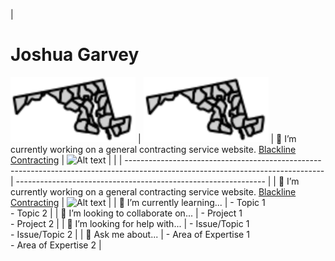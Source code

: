 <div align="left">

| <h1> Joshua Garvey</h1> **<img src="/images/md.svg" alt="Profile Image" width="200">** | **<img src="/images/md.svg" alt="Profile Image" width="200">** | 🔭 I’m currently working on a general contracting service website. [Blackline Contracting](https://blackline.joshuagarvey.com/) | <img src="/images/other-image.svg" alt="Alt text" width="300"> | | | ------------------------------------------------------------------------------------------------------------------------------- | -------------------------------------------------------------- | | 🔭 I’m currently working on a general contracting service website. [Blackline Contracting](https://blackline.joshuagarvey.com/) | <img src="/images/other-image.svg" alt="Alt text" width="300"> | | 🌱 I’m currently learning... | - Topic 1 <br> - Topic 2 | | 👯 I’m looking to collaborate on... | - Project 1 <br> - Project 2 | | 🤔 I’m looking for help with... | - Issue/Topic 1 <br> - Issue/Topic 2 | | 💬 Ask me about... | - Area of Expertise 1 <br> - Area of Expertise 2 |

</div>
